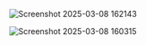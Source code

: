 ![Screenshot 2025-03-08 162143](https://github.com/user-attachments/assets/4bd5396f-4d6e-4c20-b3a9-bc3c956a59b8)

![Screenshot 2025-03-08 160315](https://github.com/user-attachments/assets/debb8077-e41a-4860-b43b-fcbe850f8ecc)
